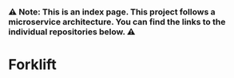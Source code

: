 ### ⚠️  Note: This is an index page. This project follows a microservice architecture. You can find the links to the individual repositories below. ⚠️ 

# Forklift
